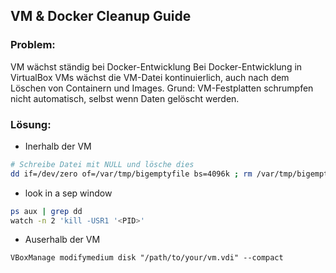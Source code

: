 ## VM & Docker Cleanup Guide
### Problem: 
VM wächst ständig bei Docker-Entwicklung
Bei Docker-Entwicklung in VirtualBox VMs wächst die VM-Datei kontinuierlich, auch nach dem Löschen von Containern und Images. Grund: VM-Festplatten schrumpfen nicht automatisch, selbst wenn Daten gelöscht werden.

### Lösung:
- Inerhalb der VM 
```bash
# Schreibe Datei mit NULL und lösche dies 
dd if=/dev/zero of=/var/tmp/bigemptyfile bs=4096k ; rm /var/tmp/bigemptyfile
```
- look in a sep window 
```bash
ps aux | grep dd
watch -n 2 'kill -USR1 '<PID>'
```

- Auserhalb der VM
```plaintext
VBoxManage modifymedium disk "/path/to/your/vm.vdi" --compact
```